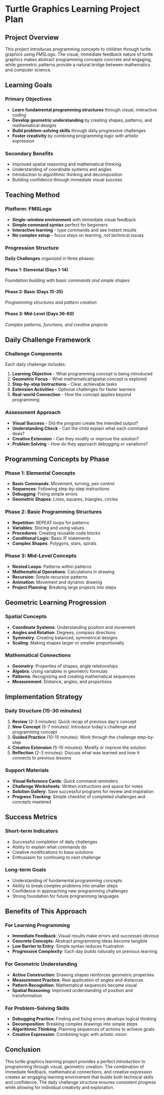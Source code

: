 # Turtle Graphics Learning Project Plan

## Project Overview
This project introduces programming concepts to children through turtle graphics using FMSLogo. The visual, immediate feedback nature of turtle graphics makes abstract programming concepts concrete and engaging, while geometric patterns provide a natural bridge between mathematics and computer science.

## Learning Goals

### Primary Objectives
- **Learn fundamental programming structures** through visual, interactive coding
- **Develop geometric understanding** by creating shapes, patterns, and mathematical designs
- **Build problem-solving skills** through daily progressive challenges
- **Foster creativity** by combining programming logic with artistic expression

### Secondary Benefits
- Improved spatial reasoning and mathematical thinking
- Understanding of coordinate systems and angles
- Introduction to algorithmic thinking and decomposition
- Building confidence through immediate visual success

## Teaching Method

### Platform: FMSLogo
- **Single-window environment** with immediate visual feedback
- **Simple command syntax** perfect for beginners
- **Interactive learning** - type commands and see instant results
- **No complex setup** - focus stays on learning, not technical issues

### Progression Structure
**Daily Challenges** organized in three phases:

#### Phase 1: Elemental (Days 1-14)
*Foundation building with basic commands and simple shapes*

#### Phase 2: Basic (Days 15-35)
*Programming structures and pattern creation*

#### Phase 3: Mid-Level (Days 36-60)
*Complex patterns, functions, and creative projects*

## Daily Challenge Framework

### Challenge Components
Each daily challenge includes:
1. **Learning Objective** - What programming concept is being introduced
2. **Geometric Focus** - What mathematical/spatial concept is explored
3. **Step-by-step Instructions** - Clear, achievable tasks
4. **Extension Activities** - Optional challenges for faster learners
5. **Real-world Connection** - How the concept applies beyond programming

### Assessment Approach
- **Visual Success** - Did the program create the intended output?
- **Understanding Check** - Can the child explain what each command does?
- **Creative Extension** - Can they modify or improve the solution?
- **Problem Solving** - How do they approach debugging or variations?

## Programming Concepts by Phase

### Phase 1: Elemental Concepts
- **Basic Commands**: Movement, turning, pen control
- **Sequences**: Following step-by-step instructions
- **Debugging**: Fixing simple errors
- **Geometric Shapes**: Lines, squares, triangles, circles

### Phase 2: Basic Programming Structures
- **Repetition**: REPEAT loops for patterns
- **Variables**: Storing and using values
- **Procedures**: Creating reusable code blocks
- **Conditional Logic**: Basic IF statements
- **Complex Shapes**: Polygons, stars, spirals

### Phase 3: Mid-Level Concepts
- **Nested Loops**: Patterns within patterns
- **Mathematical Operations**: Calculations in drawing
- **Recursion**: Simple recursive patterns
- **Animation**: Movement and dynamic drawing
- **Project Planning**: Breaking large projects into steps

## Geometric Learning Progression

### Spatial Concepts
- **Coordinate Systems**: Understanding position and movement
- **Angles and Rotation**: Degrees, compass directions
- **Symmetry**: Creating balanced, symmetrical designs
- **Scaling**: Making shapes larger or smaller proportionally

### Mathematical Connections
- **Geometry**: Properties of shapes, angle relationships
- **Algebra**: Using variables in geometric formulas
- **Patterns**: Recognizing and creating mathematical sequences
- **Measurement**: Distance, angles, and proportions

## Implementation Strategy

### Daily Structure (15-30 minutes)
1. **Review** (2-3 minutes): Quick recap of previous day's concept
2. **New Concept** (5-7 minutes): Introduce today's challenge and programming concept
3. **Guided Practice** (10-15 minutes): Work through the challenge step-by-step
4. **Creative Extension** (5-10 minutes): Modify or improve the solution
5. **Reflection** (2-3 minutes): Discuss what was learned and how it connects to previous lessons

### Support Materials
- **Visual Reference Cards**: Quick command reminders
- **Challenge Worksheets**: Written instructions and space for notes
- **Solution Gallery**: Save successful programs for review and inspiration
- **Progress Tracking**: Simple checklist of completed challenges and concepts mastered

## Success Metrics

### Short-term Indicators
- Successful completion of daily challenges
- Ability to explain what commands do
- Creative modifications to base solutions
- Enthusiasm for continuing to next challenge

### Long-term Goals
- Understanding of fundamental programming concepts
- Ability to break complex problems into smaller steps
- Confidence in approaching new programming challenges
- Strong foundation for future programming languages

## Benefits of This Approach

### For Learning Programming
- **Immediate Feedback**: Visual results make errors and successes obvious
- **Concrete Concepts**: Abstract programming ideas become tangible
- **Low Barrier to Entry**: Simple syntax reduces frustration
- **Progressive Complexity**: Each day builds naturally on previous learning

### For Geometric Understanding
- **Active Construction**: Drawing shapes reinforces geometric properties
- **Measurement Practice**: Real application of angles and distances
- **Pattern Recognition**: Mathematical sequences become visual
- **Spatial Reasoning**: Improved understanding of position and transformation

### For Problem-Solving Skills
- **Debugging Practice**: Finding and fixing errors develops logical thinking
- **Decomposition**: Breaking complex drawings into simple steps
- **Algorithmic Thinking**: Planning sequences of actions to achieve goals
- **Creative Expression**: Combining logic with artistic vision

## Conclusion
This turtle graphics learning project provides a perfect introduction to programming through visual, geometric creation. The combination of immediate feedback, mathematical connections, and creative expression creates an engaging learning environment that builds both technical skills and confidence. The daily challenge structure ensures consistent progress while allowing for individual creativity and exploration.